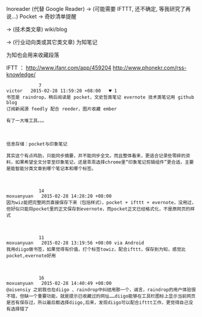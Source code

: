 Inoreader (代替 Google Reader) \-\> (可能需要 IFTTT, 还不确定, 等我研究了再说...) Pocket \-\> 奇妙清单提醒

\-\> (技术类文章) wiki/blog

\-\> (行业动向类或其它类文章) 为知笔记

为知也会用来收藏段落

IFTT ： http://www.ifanr.com/app/459204
http://www.phonekr.com/rss-knowledge/


```
            7
victor   2015-02-28 11:59:20 +08:00   ♥ 1
书签是 raindrop，稍后阅读是 pocket，文史哲类笔记 evernote 技术类笔记用 github blog
订阅新闻源 feedly 配合 reeder，图片收藏 ember

有了一大堆工具。。。
```
<br>

```
信息存储：pocket与印象笔记

其实这个有点鸡肋，只能同步摘要，并不能同步全文。而且整体看来，更适合记录些零碎的资料，如果希望全文分享至印象笔记，还是乖乖选择chrome里“印象笔记剪辑组件”更合适，主要是能智能分类文章到哪个笔记本和哪个标签。
```
<br>

```
            14
moxuanyuan   2015-02-28 14:28:20 +08:00
因为wiz能把完整网页直接保存下来（包括样式），pocket + ifttt + evernote，没用过，但好似只能将pocket里的正文保存到evernote，而pocket正文已经格式化，不是原网页的样式
```
<br>


```
            11
moxuanyuan   2015-02-28 13:19:56 +08:00 via Android
我用diigo做书签，如果觉得有价值，打个标签towiz，配合ifttt，保存到为知，感觉比pocket,evernote好用
```
<br>


```
            16
moxuanyuan   2015-02-28 14:40:49 +08:00
@aisensiy 之前我也在diigo 、raindrop中纠结用那一个，诚言，raindrop的用户体验很不错，但缺一个重要功能，就是提示已收藏过的网址……diigo能够在工具栏图标上显示当前网页是否有保存过，所以最后都选择diigo,后来，发现diigo可以配合ifttt工作，更觉得自己没有选择错了
```
<br>
